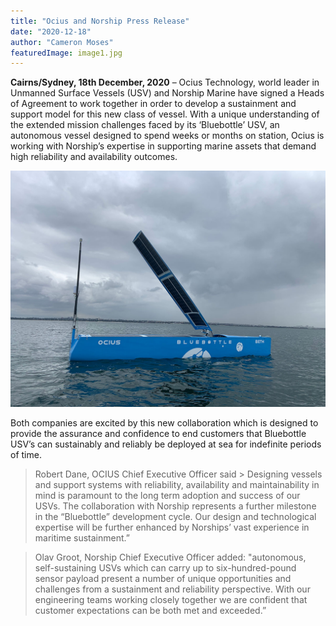 ```yaml
---
title: "Ocius and Norship Press Release"
date: "2020-12-18"
author: "Cameron Moses"
featuredImage: image1.jpg
---
```


**Cairns/Sydney, 18th December, 2020** – Ocius Technology, world leader in Unmanned Surface Vessels (USV) and Norship Marine have signed a Heads of Agreement to work together in order to develop a sustainment and support model for this new class of vessel. With a unique understanding of the extended mission challenges faced by its ‘Bluebottle’ USV, an autonomous vessel designed to spend weeks or months on station, Ocius is working with Norship’s expertise in supporting marine assets that demand high reliability and availability outcomes.

![ocius bluebottle](image1.jpg)

Both companies are excited by this new collaboration which is designed to provide the assurance and confidence to end customers that Bluebottle USV’s can sustainably and reliably be deployed at sea for indefinite periods of time.

> Robert Dane, OCIUS Chief Executive Officer said > Designing vessels and support systems with reliability, availability and maintainability in mind is paramount to the long term adoption and success of our USVs. The collaboration with Norship represents a further milestone in the “Bluebottle” development cycle. Our design and technological expertise will be further enhanced by Norships’ vast experience in maritime sustainment.”

> Olav Groot, Norship Chief Executive Officer added: "autonomous, self-sustaining USVs which can carry up to six-hundred-pound sensor payload present a number of unique opportunities and challenges from a sustainment and reliability perspective. With our engineering teams working closely together we are confident that customer expectations can be both met and exceeded.”
